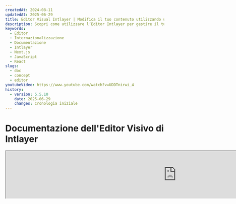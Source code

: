 ```yaml
---
createdAt: 2024-08-11
updatedAt: 2025-06-29
title: Editor Visual Intlayer | Modifica il tuo contenuto utilizzando un editor visuale
description: Scopri come utilizzare l’Editor Intlayer per gestire il tuo sito web multilingue. Segui i passi in questa documentazione online per configurare il tuo progetto in pochi minuti.
keywords:
  - Editor
  - Internazionalizzazione
  - Documentazione
  - Intlayer
  - Next.js
  - JavaScript
  - React
slugs:
  - doc
  - concept
  - editor
youtubeVideo: https://www.youtube.com/watch?v=UDDTnirwi_4
history:
  - version: 5.5.10
    date: 2025-06-29
    changes: Cronologia iniziale
---
```


# Documentazione dell'Editor Visivo di Intlayer

<iframe title="Visual Editor + CMS for Your Web App: Intlayer Explained" class="m-auto aspect-[16/9] w-full overflow-hidden rounded-lg border-0" allow="autoplay; gyroscope;" loading="lazy" width="1080" height="auto" src="https://www.youtube.com/embed/UDDTnirwi_4?autoplay=0&amp;origin=http://intlayer.org&amp;controls=0&amp;rel=1"/>

L'Editor Visivo di Intlayer è uno strumento che avvolge il tuo sito web per interagire con i tuoi file di dichiarazione dei contenuti utilizzando un editor visivo.

![Interfaccia dell'Editor Visivo di Intlayer](https://github.com/aymericzip/intlayer/blob/main/docs/assets/visual_editor.gif?raw=true)

Il pacchetto `intlayer-editor` si basa su Intlayer ed è disponibile per applicazioni JavaScript, come React (Create React App), Vite + React e Next.js.

## Editor visivo vs CMS

L'Editor Visivo di Intlayer è uno strumento che ti consente di gestire i tuoi contenuti in un editor visivo per dizionari locali. Una volta apportata una modifica, il contenuto verrà sostituito nella base di codice. Ciò significa che l'applicazione verrà ricostruita e la pagina verrà ricaricata per visualizzare il nuovo contenuto.

Al contrario, il [CMS di Intlayer](https://github.com/aymericzip/intlayer/blob/main/docs/docs/it/intlayer_CMS.md) è uno strumento che ti consente di gestire i tuoi contenuti in un editor visivo per dizionari remoti. Una volta apportata una modifica, il contenuto **non** influenzerà la tua base di codice. E il sito web mostrerà automaticamente il contenuto modificato.

## Integrare Intlayer nella tua applicazione

Per maggiori dettagli su come integrare Intlayer, consulta la sezione pertinente qui sotto:

### Integrazione con Next.js

Per l'integrazione con Next.js, consulta la [guida di configurazione](https://github.com/aymericzip/intlayer/blob/main/docs/docs/it/intlayer_with_nextjs_15.md).

### Integrazione con Create React App

Per l'integrazione con Create React App, consulta la [guida di configurazione](https://github.com/aymericzip/intlayer/blob/main/docs/docs/it/intlayer_with_create_react_app.md).

### Integrazione con Vite + React

Per l'integrazione con Vite + React, consulta la [guida di configurazione](https://github.com/aymericzip/intlayer/blob/main/docs/docs/it/intlayer_with_vite+react.md).

## Come funziona l'Editor di Intlayer

L'editor visivo in un'applicazione include due elementi:

- Un'applicazione frontend che visualizzerà il tuo sito web in un iframe. Se il tuo sito web utilizza Intlayer, l'editor visivo rileverà automaticamente i tuoi contenuti e ti consentirà di interagire con essi. Una volta effettuata una modifica, potrai scaricare le tue modifiche.

- Una volta cliccato il pulsante di download, l'editor visivo invierà una richiesta al server per sostituire i tuoi file di dichiarazione dei contenuti con il nuovo contenuto (dovunque questi file siano dichiarati nel tuo progetto).

> Nota che, per ora, l'Editor di Intlayer scriverà i tuoi file di dichiarazione dei contenuti come file JSON.

## Installazione

Una volta che Intlayer è configurato nel tuo progetto, installa semplicemente `intlayer-editor` come dipendenza di sviluppo:

```bash packageManager="npm"
npm install intlayer-editor --save-dev
```

```bash packageManager="yarn"
yarn add intlayer-editor --save-dev
```

```bash packageManager="pnpm"
pnpm add intlayer-editor --save-dev
```

## Configurazione

Nel file di configurazione di Intlayer, puoi personalizzare le impostazioni dell'editor:

```typescript fileName="intlayer.config.ts" codeFormat="typescript"
import type { IntlayerConfig } from "intlayer";

const config: IntlayerConfig = {
  // ... altre impostazioni di configurazione
  editor: {
    /**
     * Obbligatorio
     * L'URL dell'applicazione.
     * Questo è l'URL mirato dall'editor visivo.
     * Esempio: 'http://localhost:3000'
     */
    applicationURL: process.env.INTLAYER_APPLICATION_URL,
    /**
     * Opzionale
     * Di default è `true`. Se `false`, l'editor è inattivo e non può essere accessibile.
     * Può essere utilizzato per disabilitare l'editor in ambienti specifici per motivi di sicurezza, come la produzione.
     */
    enabled: process.env.INTLAYER_ENABLED,
    /**
     * Opzionale
     * Di default è `8000`.
     * La porta del server dell'editor.
     */
    port: process.env.INTLAYER_PORT,
    /**
     * Opzionale
     * Di default è "http://localhost:8000"
     * L'URL del server dell'editor.
     */
    editorURL: process.env.INTLAYER_EDITOR_URL,
  },
};

export default config;
```

```javascript fileName="intlayer.config.mjs" codeFormat="esm"
/** @type {import('intlayer').IntlayerConfig} */
const config = {
  // ... altre impostazioni di configurazione
  editor: {
    /**
     * Obbligatorio
     * L'URL dell'applicazione.
     * Questo è l'URL mirato dall'editor visivo.
     * Esempio: 'http://localhost:3000'
     */
    applicationURL: process.env.INTLAYER_APPLICATION_URL,
    /**
     * Opzionale
     * Di default è `true`. Se `false`, l'editor è inattivo e non può essere accessibile.
     * Può essere utilizzato per disabilitare l'editor in ambienti specifici per motivi di sicurezza, come la produzione.
     */
    enabled: process.env.INTLAYER_ENABLED,
    /**
     * Opzionale
     * Di default è `8000`.
     * La porta utilizzata dal server dell'editor visivo.
     */
    port: process.env.INTLAYER_PORT,
    /**
     * Opzionale
     * Di default è "http://localhost:8000"
     * L'URL del server dell'editor da raggiungere dall'applicazione. Utilizzato per limitare le origini che possono interagire con l'applicazione per motivi di sicurezza. Se impostato su `'*'`, l'editor è accessibile da qualsiasi origine. Dovrebbe essere impostato se la porta viene modificata o se l'editor è ospitato su un dominio diverso.
     */
    editorURL: process.env.INTLAYER_EDITOR_URL,
  },
};

export default config;
```

```javascript fileName="intlayer.config.cjs" codeFormat="commonjs"
/** @type {import('intlayer').IntlayerConfig} */
const config = {
  // ... altre impostazioni di configurazione
  editor: {
    /**
     * Obbligatorio
     * L'URL dell'applicazione.
     * Questo è l'URL mirato dall'editor visivo.
     */
    applicationURL: process.env.INTLAYER_APPLICATION_URL,
    /**
     * Opzionale
     * Di default è `8000`.
     * La porta del server dell'editor.
     */
    port: process.env.INTLAYER_PORT,
    /**
     * Opzionale
     * Di default è "http://localhost:8000"
     * L'URL del server dell'editor.
     */
    editorURL: process.env.INTLAYER_EDITOR_URL,
    /**
     * Opzionale
     * Di default è `true`. Se `false`, l'editor è inattivo e non può essere accessibile.
     * Può essere utilizzato per disabilitare l'editor in ambienti specifici per motivi di sicurezza, come la produzione.
     */
    enabled: process.env.INTLAYER_ENABLED,
  },
};

module.exports = config;
```

> Per vedere tutti i parametri disponibili, consulta la [documentazione di configurazione](https://github.com/aymericzip/intlayer/blob/main/docs/docs/it/configuration.md).

## Utilizzo dell'Editor

1. Quando l'editor è installato, puoi avviare l'editor utilizzando il seguente comando:

   ```bash packageManager="npm"
   npx intlayer-editor start
   ```

   ```bash packageManager="yarn"
   yarn intlayer-editor start
   ```

   ```bash packageManager="pnpm"
   pnpm intlayer-editor start
   ```

   > **Nota che dovresti eseguire la tua applicazione in parallelo.** L'URL dell'applicazione dovrebbe corrispondere a quello impostato nella configurazione dell'editor (`applicationURL`).

2. Poi, apri l'URL fornito. Di default `http://localhost:8000`.

   Puoi visualizzare ogni campo indicizzato da Intlayer passando il cursore sopra il tuo contenuto.

   ![Passando il cursore sopra il contenuto](https://github.com/aymericzip/intlayer/blob/main/docs/assets/intlayer_editor_hover_content.png)

3. Se il tuo contenuto è delineato, puoi tenerlo premuto a lungo per visualizzare il cassetto di modifica.

## Configurazione dell'ambiente

L'editor può essere configurato per utilizzare un file di ambiente specifico. Questo è utile quando vuoi usare lo stesso file di configurazione per sviluppo e produzione.

Per utilizzare un file di ambiente specifico, puoi usare il flag `--env-file` o `-f` quando avvii l'editor:

```bash packageManager="npm"
npx intlayer-editor start -f .env.development
```

```bash packageManager="yarn"
yarn intlayer-editor start -f .env.development
```

```bash packageManager="pnpm"
pnpm intlayer-editor start -f .env.development
```

> Nota che il file di ambiente dovrebbe trovarsi nella directory principale del tuo progetto.

Oppure puoi usare il flag `--env` o `-e` per specificare l'ambiente:

```bash packageManager="npm"
npx intlayer-editor start -e development
```

```bash packageManager="yarn"
yarn intlayer-editor start -e development
```

```bash packageManager="pnpm"
pnpm intlayer-editor start -e development
```

## Debug

Se riscontri problemi con l'editor visivo, controlla quanto segue:

- L'editor visivo e l'applicazione sono in esecuzione.

- La configurazione [`editor`](https://intlayer.org/doc/concept/configuration#editor-configuration) è correttamente impostata nel file di configurazione di Intlayer.
  - Campi obbligatori:
    - L'URL dell'applicazione dovrebbe corrispondere a quello impostato nella configurazione dell'editor (`applicationURL`).

- L'editor visuale utilizza un iframe per visualizzare il tuo sito web. Assicurati che la Content Security Policy (CSP) del tuo sito consenta l'URL del CMS come `frame-ancestors` ('http://localhost:8000' per impostazione predefinita). Controlla la console dell'editor per eventuali errori.
